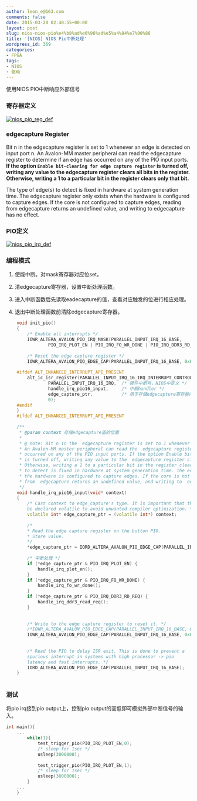 ```yaml
---
author: leon_e@163.com
comments: false
date: 2015-03-20 02:40:55+00:00
layout: post
slug: nios-nios-pio%e4%b8%ad%e6%96%ad%e5%a4%84%e7%90%86
title: '[NIOS] NIOS Pio中断处理'
wordpress_id: 369
categories:
- FPGA
tags:
- NIOS
- 驱动
---
```


使用NIOS PIO中断响应外部信号

### 寄存器定义


[![nios_pio_reg_def](http://cdn2.snapgram.co/imgs/2015/07/20/nios_pio_irq_def.png)](http://cdn2.snapgram.co/imgs/2015/07/20/nios_pio_irq_def.png)

### edgecapture Register


Bit n in the  edgecapture register is set to 1 whenever an edge is detected on input port n. An Avalon-MM master peripheral can read the  edgecapture register to determine if an edge has occurred on any of the PIO input ports. **If the option `Enable bit-clearing for edge capture register` is turned off, writing any value to the  edgecapture register clears all bits in the register. Otherwise, writing a 1 to a particular bit in the register clears only that bit.**


The type of edge(s) to detect is fixed in hardware at system generation time. The edgecapture register only exists when the hardware is configured to capture edges. If the core is not configured to capture edges, reading from  edgecapture returns an undefined value, and writing to  edgecapture has no effect.


### PIO定义

[![nios_pio_irq_def](http://cdn1.snapgram.co/imgs/2015/07/20/nios_pio_reg_def.png)](http://cdn1.snapgram.co/imgs/2015/07/20/nios_pio_reg_def.png)

### 编程模式

  1. 使能中断。对mask寄存器对应位set。
  
  2. 清edgecapture寄存器，设置中断处理函数。

  3. 进入中断函数后先读取eadecapture的值，查看对应触发的位进行相应处理。

  4. 退出中断处理函数前清除edgecapture寄存器。

```cpp
    void init_pio()
    {
        /* Enable all interrupts */
        IOWR_ALTERA_AVALON_PIO_IRQ_MASK(PARALLEL_INPUT_IRQ_16_BASE,
                PIO_IRQ_PLOT_EN | PIO_IRQ_FO_WR_DONE | PIO_IRQ_DDR3_RD_REQ);
    
        /* Reset the edge capture register */
        IOWR_ALTERA_AVALON_PIO_EDGE_CAP(PARALLEL_INPUT_IRQ_16_BASE, 0xFFFF);
    
    #ifdef ALT_ENHANCED_INTERRUPT_API_PRESENT
        alt_ic_isr_register(PARALLEL_INPUT_IRQ_16_IRQ_INTERRUPT_CONTROLLER_ID,
                PARALLEL_INPUT_IRQ_16_IRQ,  /* 硬件中断号，NIOS中定义 */
                handle_irq_pio16_input,     /* 中断handler */
                edge_capture_ptr,           /* 用于存储edgecapture寄存器内容*/
                0);
    #endif
    }
    #ifdef ALT_ENHANCED_INTERRUPT_API_PRESENT
    
    /**
     * @param context 存储edgecapture值的位置
     *
     * @ note: Bit n in the  edgecapture register is set to 1 whenever an edge is detected on input port n.
     * An Avalon-MM master peripheral can read the  edgecapture register to determine if an edge has
     * occurred on any of the PIO input ports. If the option Enable bit-clearing for edge capture register
     * is turned off, writing any value to the  edgecapture register clears all bits in the register.
     * Otherwise, writing a 1 to a particular bit in the register clears only that bit. The type of edge(s)
     * to detect is fixed in hardware at system generation time. The edgecapture register only exists when
     * the hardware is configured to capture edges. If the core is not configured to capture edges, reading
     * from  edgecapture returns an undefined value, and writing to  edgecapture has no effect.
     */
    void handle_irq_pio16_input(void* context)
    {
        /* Cast context to edge_capture's type. It is important that this
        be declared volatile to avoid unwanted compiler optimization. */
        volatile int* edge_capture_ptr = (volatile int*) context;
    
        /*
        * Read the edge capture register on the button PIO.
        * Store value.
        */
        *edge_capture_ptr = IORD_ALTERA_AVALON_PIO_EDGE_CAP(PARALLEL_INPUT_IRQ_16_BASE);
    
        /* 中断处理 */
        if (*edge_capture_ptr & PIO_IRQ_PLOT_EN) {
            handle_irq_plot_en();
        }
        if (*edge_capture_ptr & PIO_IRQ_FO_WR_DONE) {
            handle_irq_fo_wr_done();
        }
        if (*edge_capture_ptr & PIO_IRQ_DDR3_RD_REQ) {
            handle_irq_ddr3_read_req();
        }
    
    
        /* Write to the edge capture register to reset it. */
        /*IOWR_ALTERA_AVALON_PIO_EDGE_CAP(PARALLEL_INPUT_IRQ_16_BASE, 0);*/
        IOWR_ALTERA_AVALON_PIO_EDGE_CAP(PARALLEL_INPUT_IRQ_16_BASE, 0xFFFF);
    
    
        /* Read the PIO to delay ISR exit. This is done to prevent a
        spurious interrupt in systems with high processor -> pio
        latency and fast interrupts. */
        IORD_ALTERA_AVALON_PIO_EDGE_CAP(PARALLEL_INPUT_IRQ_16_BASE);
    }
    
```

### 测试

将pio irq接到pio output上，控制pio output的高低即可模拟外部中断信号的输入。

```cpp
int main(){
    ...
        while(1){
            test_trigger_pio(PIO_IRQ_PLOT_EN,0);
            /* sleep for 1sec */
            usleep(3000000);
    
            test_trigger_pio(PIO_IRQ_PLOT_EN,1);
            /* sleep for 1sec */
            usleep(3000000);
        }
    ...
    }
```
